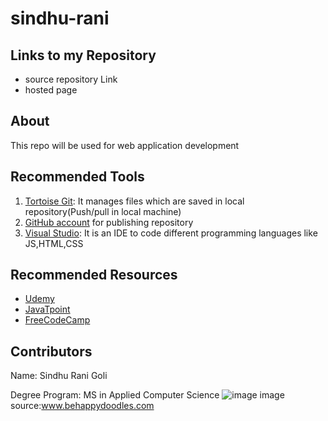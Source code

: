 # sindhu-rani
## Links to my Repository
- source repository Link
- hosted page
## About
This repo will be used for web application development 
##  Recommended Tools
1. [Tortoise Git](https://tortoisegit.org/): It manages files which are saved in local repository(Push/pull in local machine)
1. [GitHub account](https://help.github.com/en/github/getting-started-with-github/signing-up-for-a-new-github-account) for publishing   repository 
1. [Visual Studio](https://visualstudio.microsoft.com/): It is an IDE to code different programming languages like JS,HTML,CSS
## Recommended Resources
- [Udemy](https://www.udemy.com/)
- [JavaTpoint](https://www.javatpoint.com/)
- [FreeCodeCamp](https://www.freecodecamp.org/)
## Contributors
Name: Sindhu Rani Goli

Degree Program: MS in Applied Computer Science
![image](https://www.behappydoodles.com/wp-content/uploads/2015/09/behappydoodles_27.jpg)
image source:www.behappydoodles.com

